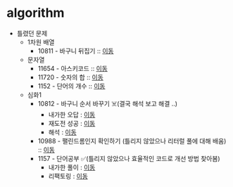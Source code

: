 # algorithm

- 틀렸던 문제
  - 1차원 배열
    - 10811 - 바구니 뒤집기 :: [이동](https://github.com/edel1212/algorithm/blob/main/src/oneDimensArr/Q10811.java) 
  - 문자열
    - 11654 - 아스키코드 :: [이동](https://github.com/edel1212/algorithm/blob/main/src/stringQuize/Q11654.java) 
    - 11720 - 숫자의 합 :: [이동](https://github.com/edel1212/algorithm/blob/main/src/stringQuize/Q11720.java)
    - 1152  - 단어의 개수 :: [이동](https://github.com/edel1212/algorithm/blob/main/src/stringQuize/Q1152.java)
  - 심화1
    - 10812 - 바구니 순서 바꾸기 ☠️(결국 해석 보고 해결 ..)
      - 내가한 오답 :  [이동](https://github.com/edel1212/algorithm/blob/main/src/intensiveStep1/Q10812_Fail.java) 
      - 재도전 성공 :  [이동](https://github.com/edel1212/algorithm/blob/main/src/intensiveStep1/Q10812_ReTry.java)
      - 해석      :  [이동](https://github.com/edel1212/algorithm/blob/main/src/intensiveStep1/Q10812_Succ.java)
    - 10988 - 팰린드롬인지 확인하기 (틀리지 않았으나 리터럴 풀에 대해 배움) :: [이동](https://github.com/edel1212/algorithm/blob/main/src/intensiveStep1/Q10988.java)
    - 1157 - 단어공부 ✅(틀리지 않았으나 효율적인 코드로 개선 방법 찾아봄) 
      - 내가한 풀이 :  [이동](https://github.com/edel1212/algorithm/blob/main/src/intensiveStep1/Q1157.java)
      - 리팩토링   :  [이동](https://github.com/edel1212/algorithm/blob/main/src/intensiveStep1/Q1157_efficient.java)